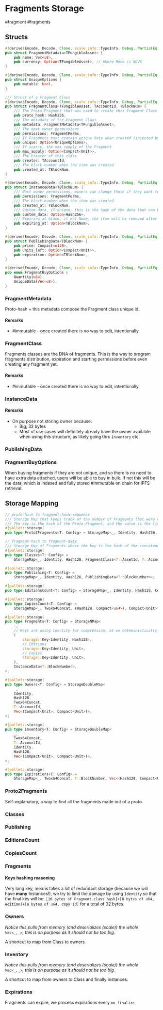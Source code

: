 # Fragments Storage
#fragment #fragments
## Structs
```rust
#[derive(Encode, Decode, Clone, scale_info::TypeInfo, Debug, PartialEq)]
pub struct FragmentMetadata<TFungibleAsset> {
	pub name: Vec<u8>,
	pub currency: Option<TFungibleAsset>, // Where None is NOVA
}

#[derive(Encode, Decode, Clone, scale_info::TypeInfo, Debug, PartialEq)]
pub struct UniqueOptions {
	pub mutable: bool,
}

/// Struct of a Fragment Class
#[derive(Encode, Decode, Clone, scale_info::TypeInfo, Debug, PartialEq)]
pub struct FragmentClass<TFungibleAsset, TAccountId, TBlockNum> {
	/// The Proto-Fragment that was used to create this Fragment Class
	pub proto_hash: Hash256,
	/// The metadata of the Fragment Class
	pub metadata: FragmentMetadata<TFungibleAsset>,
	/// The next owner permissions
	pub permissions: FragmentPerms,
	/// If Fragments must contain unique data when created (injected by buyers, validated by the system)
	pub unique: Option<UniqueOptions>,
	/// If scarce, the max supply of the Fragment
	pub max_supply: Option<Compact<Unit>>,
	/// The creator of this class
	pub creator: TAccountId,
	/// The block number when the item was created
	pub created_at: TBlockNum,
}

#[derive(Encode, Decode, Clone, scale_info::TypeInfo, Debug, PartialEq)]
pub struct InstanceData<TBlockNum> {
	/// Next owner permissions, owners can change those if they want to more restrictive ones, never more permissive
	pub permissions: FragmentPerms,
	/// The block number when the item was created
	pub created_at: TBlockNum,
	/// Custom data, if unique, this is the hash of the data that can be fetched using bitswap directly on our nodes
	pub custom_data: Option<Hash256>,
	/// Expiring at block, if not None, the item will be removed after this date
	pub expiring_at: Option<TBlockNum>,
}

#[derive(Encode, Decode, Clone, scale_info::TypeInfo, Debug, PartialEq)]
pub struct PublishingData<TBlockNum> {
	pub price: Compact<u128>,
	pub units_left: Option<Compact<Unit>>,
	pub expiration: Option<TBlockNum>,
}

#[derive(Encode, Decode, Clone, scale_info::TypeInfo, Debug, PartialEq)]
pub enum FragmentBuyOptions {
	Quantity(u64),
	UniqueData(Vec<u8>),
}
```
### FragmentMetadata
Proto-hash + this metadata compose the Fragment class unique id.
#### Remarks
* #immutable - once created there is no way to edit, intentionally.
### FragmentClass
Fragments classes are the DNA of fragments. This is the way to program fragments distribution, expiration and starting permissions before even creating any fragment yet.
#### Remarks
* #immutable - once created there is no way to edit, intentionally.
### InstanceData
#### Remarks
* On purpose not storing owner because:
  * Big, 32 bytes
  * Most of use cases will definitely already have the owner available when using this structure, as likely going thru `Inventory` etc.
### PublishingData
### FragmentBuyOptions
When buying fragments if they are not unique, and so there is no need to have extra data attached, users will be able to buy in bulk. If not this will be the data, which is indexed and fully stored #immutable on chain for IPFS retrieval.
## Storage Mapping
```rust
// proto-hash to fragment-hash-sequence
/// Storage Map that keeps track of the number of Fragments that were created using a Proto-Fragment.
/// The key is the hash of the Proto-Fragment, and the value is the list of hash of the Fragments
#[pallet::storage]
pub type Proto2Fragments<T: Config> = StorageMap<_, Identity, Hash256, Vec<Hash128>>;

// fragment-hash to fragment-data
/// Storage Map of Fragments where the key is the hash of the concatenation of its corresponding Proto-Fragment and the name of the Fragment, and the value is the Fragment struct of the Fragment
#[pallet::storage]
pub type Classes<T: Config> =
	StorageMap<_, Identity, Hash128, FragmentClass<T::AssetId, T::AccountId>>;

#[pallet::storage]
pub type Publishing<T: Config> =
	StorageMap<_, Identity, Hash128, PublishingData<T::BlockNumber>>;

#[pallet::storage]
pub type EditionsCount<T: Config> = StorageMap<_, Identity, Hash128, Compact<Unit>>;

#[pallet::storage]
pub type CopiesCount<T: Config> =
	StorageMap<_, Twox64Concat, (Hash128, Compact<u64>), Compact<Unit>>;

#[pallet::storage]
pub type Fragments<T: Config> = StorageNMap<
	_,
	// Keys are using Identity for compression, as we deteministically create fragments
	(
		storage::Key<Identity, Hash128>,
		// Editions
		storage::Key<Identity, Unit>,
		// Copies
		storage::Key<Identity, Unit>,
	),
	InstanceData<T::BlockNumber>,
>;

#[pallet::storage]
pub type Owners<T: Config> = StorageDoubleMap<
	_,
	Identity,
	Hash128,
	Twox64Concat,
	T::AccountId,
	Vec<(Compact<Unit>, Compact<Unit>)>,
>;

#[pallet::storage]
pub type Inventory<T: Config> = StorageDoubleMap<
	_,
	Twox64Concat,
	T::AccountId,
	Identity,
	Hash128,
	Vec<(Compact<Unit>, Compact<Unit>)>,
>;

#[pallet::storage]
pub type Expirations<T: Config> =
	StorageMap<_, Twox64Concat, T::BlockNumber, Vec<(Hash128, Compact<Unit>, Compact<Unit>)>>;
```
### Proto2Fragments
Self-explanatory, a way to find all the fragments made out of a proto.
### Classes
### Publishing
### EditionsCount
### CopiesCount
### Fragments
#### Keys hashing reasoning
Very long key, means takes a lot of redundant storage (because we will have **many** Instances!), we try to limit the  damage by using `Identity` so that the final key will be:
`[16 bytes of Fragment class hash]+[8 bytes of u64, edition]+[8 bytes of u64, copy id]` for a total of 32 bytes.
### Owners
*Notice this pulls from memory (and deserializes (scale)) the whole `Vec<_,_>`, this is on purpose as it should not be too big.*

A shortcut to map from Class to owners.
### Inventory
*Notice this pulls from memory (and deserializes (scale)) the whole `Vec<_,_>`, this is on purpose as it should not be too big.*

A shortcut to map from owners to Class and finally instances.
### Expirations
Fragments can expire, we process expirations every `on_finalize`
